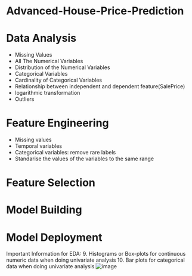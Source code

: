 # Advanced-House-Price-Prediction


# Data Analysis
* Missing Values
* All The Numerical Variables
* Distribution of the Numerical Variables
* Categorical Variables
* Cardinality of Categorical Variables
* Relationship between independent and dependent feature(SalePrice)
* logarithmic transformation
* Outliers

# Feature Engineering
* Missing values
* Temporal variables
* Categorical variables: remove rare labels
* Standarise the values of the variables to the same range

# Feature Selection
# Model Building
# Model Deployment

Important Information for EDA:
9.	Histograms or Box-plots for continuous numeric data when doing univariate analysis
10.	Bar plots for categorical data when doing univariate analysis
![image](https://user-images.githubusercontent.com/52736275/185711925-0e398a8f-d3b0-482e-b4a2-0b3fddc8c402.png)

